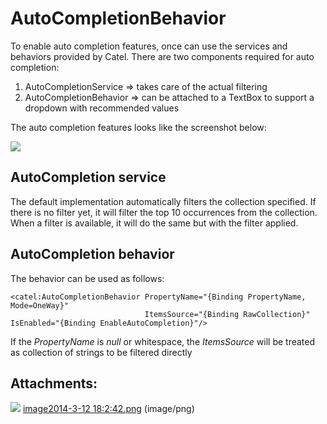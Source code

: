 # AutoCompletionBehavior

To enable auto completion features, once can use the services and behaviors provided by Catel. There are two components required for auto completion:

1.  AutoCompletionService =\> takes care of the actual filtering
2.  AutoCompletionBehavior =\> can be attached to a TextBox to support a dropdown with recommended values

The auto completion features looks like the screenshot below:

![](attachments/23887894/24117251.png)

## AutoCompletion service

The default implementation automatically filters the collection specified. If there is no filter yet, it will filter the top 10 occurrences from the collection. When a filter is available, it will do the same but with the filter applied.

## AutoCompletion behavior

The behavior can be used as follows:

```
<catel:AutoCompletionBehavior PropertyName="{Binding PropertyName, Mode=OneWay}" 
                              ItemsSource="{Binding RawCollection}" IsEnabled="{Binding EnableAutoCompletion}"/>
```

If the *PropertyName* is *null* or whitespace, the *ItemsSource* will be treated as collection of strings to be filtered directly

## Attachments:

![](images/icons/bullet_blue.gif) [image2014-3-12 18:2:42.png](attachments/23887894/24117251.png) (image/png)

